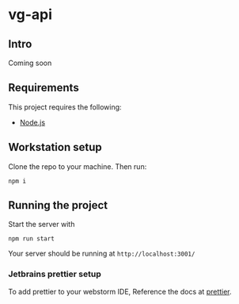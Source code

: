 # vg-api

## Intro

Coming soon

## Requirements

This project requires the following:

-   [Node.js](https://nodejs.org/en/)

## Workstation setup

Clone the repo to your machine. Then run:

```
npm i
```

## Running the project

Start the server with

```
npm run start
```

Your server should be running at `http://localhost:3001/`

### Jetbrains prettier setup

To add prettier to your webstorm IDE, Reference the docs at [prettier](https://prettier.io/docs/en/webstorm.html).
